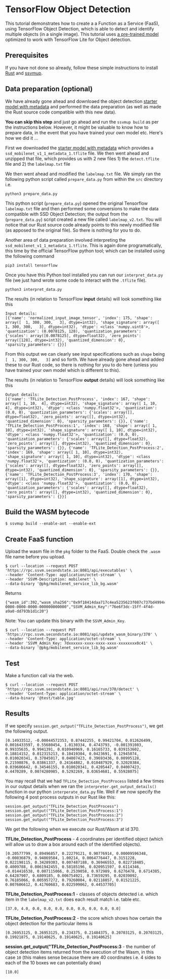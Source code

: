 # TensorFlow Object Detection 

This tutorial demonstrates how to create a a Function as a Service (FaaS), using TensorFlow Object Detection, which is able to detect and identify multiple objects (in a single image). This tutorial uses [a pre-trained model](https://tfhub.dev/tensorflow/lite-model/ssd_mobilenet_v1/1/default/1) optimized to work with TensorFlow Lite for Object detection.

## Prerequisites

If you have not done so already, follow these simple instructions to install [Rust](https://www.rust-lang.org/tools/install) and [ssvmup](https://www.secondstate.io/articles/ssvmup/).

## Data preparation (optional)

We have already gone ahead and downloaed the object detection [starter model with metadata](https://www.tensorflow.org/lite/examples/object_detection/overview) and performed the data preparation (as well as made the Rust source code compatible with this new data). 

**You can skip this step** and just go ahead and run the `ssvmup build` as per the instructions below. However, it might be valuable to know how to prepare data, in the event that you have trained your own model etc. Here's how we did it ...

First we downloaded the [starter model with metadata](https://www.tensorflow.org/lite/examples/object_detection/overview) which provides a `ssd_mobilenet_v1_1_metadata_1.tflite` file. We then went ahead and unzipped that file, which provides us with 2 new files 1) the `detect.tflite` file and 2) the `labelmap.txt` file

We then went ahead and modified the `labelmap.txt` file. We simply ran the following python script called `prepare_data.py` from within the `src` directory i.e.

```
python3 prepare_data.py
```

This python script (`prepare_data.py`) opened the original Tensorflow `labelmap.txt` file and then performed some conversions to make the data compatible with SSD Object Detection;  the output from the (`prepare_data.py`) script created a new file called `labelmap_v2.txt`. You will notice that our Rust source code already points to this newly modified file (as apposed to the original file). So there is nothing for you to do.

Another area of data preparation involved interpreting the `ssd_mobilenet_v1_1_metadata_1.tflite`. This is again done programatically, this time by the official TensorFlow python tool; which can be installed using the following command

```
pip3 install tensorflow
```

Once you have this Python tool installed you can run our `interpret_data.py` file (we just hand wrote some code to interact with the `.tflite` file). 

```
python3 interpret_data.py 
```

The results (in relation to TensorFlow **input** details) will look something like this

```
Input details:
[{'name': 'normalized_input_image_tensor', 'index': 175, 'shape': array([  1, 300, 300,   3], dtype=int32), 'shape_signature': array([  1, 300, 300,   3], dtype=int32), 'dtype': <class 'numpy.uint8'>, 'quantization': (0.0078125, 128), 'quantization_parameters': {'scales': array([0.0078125], dtype=float32), 'zero_points': array([128], dtype=int32), 'quantized_dimension': 0}, 'sparsity_parameters': {}}]
```

From this output we can clearly see input specifications such as `shape` being `[  1, 300, 300,   3]` and so forth. We have already gone ahead and added these to our Rust code, so there is nothing for you to do here (unless you have trained your own model which is different to this).

The results (in relation to TensorFlow **output** details) will look something like this

```
Output details:
[{'name': 'TFLite_Detection_PostProcess', 'index': 167, 'shape': array([ 1, 10,  4], dtype=int32), 'shape_signature': array([ 1, 10,  4], dtype=int32), 'dtype': <class 'numpy.float32'>, 'quantization': (0.0, 0), 'quantization_parameters': {'scales': array([], dtype=float32), 'zero_points': array([], dtype=int32), 'quantized_dimension': 0}, 'sparsity_parameters': {}}, {'name': 'TFLite_Detection_PostProcess:1', 'index': 168, 'shape': array([ 1, 10], dtype=int32), 'shape_signature': array([ 1, 10], dtype=int32), 'dtype': <class 'numpy.float32'>, 'quantization': (0.0, 0), 'quantization_parameters': {'scales': array([], dtype=float32), 'zero_points': array([], dtype=int32), 'quantized_dimension': 0}, 'sparsity_parameters': {}}, {'name': 'TFLite_Detection_PostProcess:2', 'index': 169, 'shape': array([ 1, 10], dtype=int32), 'shape_signature': array([ 1, 10], dtype=int32), 'dtype': <class 'numpy.float32'>, 'quantization': (0.0, 0), 'quantization_parameters': {'scales': array([], dtype=float32), 'zero_points': array([], dtype=int32), 'quantized_dimension': 0}, 'sparsity_parameters': {}}, {'name': 'TFLite_Detection_PostProcess:3', 'index': 170, 'shape': array([1], dtype=int32), 'shape_signature': array([1], dtype=int32), 'dtype': <class 'numpy.float32'>, 'quantization': (0.0, 0), 'quantization_parameters': {'scales': array([], dtype=float32), 'zero_points': array([], dtype=int32), 'quantized_dimension': 0}, 'sparsity_parameters': {}}]
```

## Build the WASM bytecode

```
$ ssvmup build --enable-aot --enable-ext
```

## Create FaaS function

Upload the wasm file in the `pkg` folder to the FaaS. Double check the `.wasm` file name before you upload.

```
$ curl --location --request POST 'https://rpc.ssvm.secondstate.io:8081/api/executables' \
--header 'Content-Type: application/octet-stream' \
--header 'SSVM-Description: mobilenet' \
--data-binary '@pkg/mobilenet_service_lib_bg.wasm'
```

Returns

```
{"wasm_id":392,"wasm_sha256":"0x9f18414daa717c4ea5235623f087c737bd4994c81dd1c0e80ff3d9b5e1f5c029","SSVM_Usage_Key":"00000000-0000-0000-0000-000000000000","SSVM_Admin_Key":"76e6f3dc-15ff-4f4d-a9a0-dd793b1d1c20"}
```

Note: You can update this binary with the `SSVM_Admin_Key`.

```
$ curl --location --request PUT 'https://rpc.ssvm.secondstate.io:8081/api/update_wasm_binary/370' \
--header 'Content-Type: application/octet-stream' \
--header 'SSVM_Admin_Key: 7dxxxxxx-xxxx-xxxx-xxxx-xxxxxxxx0c41' \
--data-binary '@pkg/mobilenet_service_lib_bg.wasm'
```

## Test

Make a function call via the web.

```
$ curl --location --request POST 'https://rpc.ssvm.secondstate.io:8081/api/run/370/detect' \
--header 'Content-Type: application/octet-stream' \
--data-binary '@test/table.jpg'
```

## Results

If we specify `session.get_output("TFLite_Detection_PostProcess")`, we get the following output.

```
[0.14933512, -0.00044572353, 0.87442255, 0.99421704, 0.012626499, 0.0016433597, 0.55680454, 1.0130334, 0.4743793, -0.001391083, 0.99335635, 0.9941391, 0.010940969, 0.16165733, 0.039153602, 0.18814152, 0.012315213, 0.10419304, 0.0423691, 0.12945074, 0.010020341, 0.37045017, 0.04007423, 0.39693436, 0.00995128, 0.21598876, 0.03861337, 0.24164882, 0.010487929, 0.32020384, 0.039606642, 0.34546155, 0.010020341, 0.4205447, 0.04007423, 0.4470289, 0.0074280985, 0.5292269, 0.03654681, 0.55928075]
```

You may recall that we had `TFLite_Detection_PostProcess` listed a few times in our output details when we ran the `interpreter.get_output_details()` function in our python `interperate_data.py` file. Well if we now specify the following 4 post process outputs in our Rust like this:

```
session.get_output("TFLite_Detection_PostProcess")
session.get_output("TFLite_Detection_PostProcess:1")
session.get_output("TFLite_Detection_PostProcess:2")
session.get_output("TFLite_Detection_PostProcess:3")
```

We get the following when we execute our Rust/Wasm at id 370.

**TFLite_Detection_PostProcess** - 4 coordinates per identified object (which will allow us to draw a box around each of the identified objects).

```
[0.20577799, 0.89496857, 0.22279121, 0.90776914, 0.00009596348, -0.00836879, 0.94869584, 1.00214, 0.0064776447, 0.3151228, 0.022198115, 0.34289303, 0.007487188, 0.36946553, 0.022718485, 0.4009788, 0.0061942455, 0.58185196, 0.020951597, 0.6114346, -0.014416538, 0.007115066, 0.2539058, 0.972989, 0.6276478, 0.6714385, 0.64287907, 0.6809185, 0.006754921, 0.73659295, 0.02039092, 0.76185066, 0.005957272, 0.79260004, 0.02118857, 0.81521225, 0.007606612, 0.41760683, 0.022599062, 0.44537705]
```

**TFLite_Detection_PostProcess:1** - classes of objects detected i.e. which item in the `labelmap_v2.txt` does each result match i.e. table etc.
```
[37.0, 4.0, 0.0, 0.0, 0.0, 0.0, 0.0, 0.0, 0.0, 0.0]
```

**TFLite_Detection_PostProcess:2** - the score which shows how certain the object detection for the particular items is

```
[0.26953125, 0.26953125, 0.234375, 0.21484375, 0.20703125, 0.20703125, 0.19921875, 0.19140625, 0.19140625, 0.19140625]
```

**session.get_output("TFLite_Detection_PostProcess:3** - the number of object detection items returned from the execution of the Wasm, in this case `10` (this makes sense because there are 40 coordinates i.e. 4 sides to each of the 10 boxes we can potentially draw)

```
[10.0]
```


